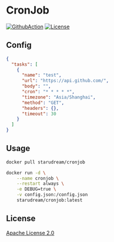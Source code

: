 # CronJob

[![GithubAction](https://github.com/starudream/cronjob/workflows/Go/badge.svg)](https://github.com/starudream/cronjob/actions)
[![License](https://img.shields.io/badge/license-Apache%20License%202.0-blue)](./LICENSE)

## Config

```json
{
  "tasks": [
    {
      "name": "test",
      "url": "https://api.github.com/",
      "body": "",
      "cron": "* * * * *",
      "timezone": "Asia/Shanghai",
      "method": "GET",
      "headers": {},
      "timeout": 30
    }
  ]
}
```

## Usage

```bash
docker pull starudream/cronjob

docker run -d \
    --name cronjob \
    --restart always \
    -e DEBUG=true \
    -v config.json:/config.json
    starudream/cronjob:latest
```

## License

[Apache License 2.0](./LICENSE)

